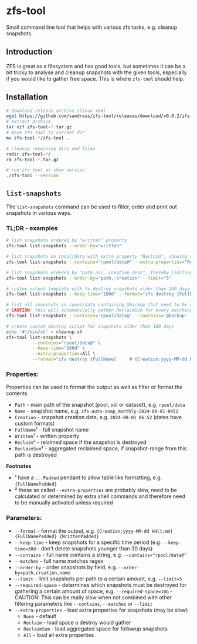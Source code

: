 # zfs-tool
Small command line tool that helps with various zfs tasks, e.g. cleanup snapshots.

## Introduction

ZFS is great as a filesystem and has good tools, but sometimes it can be a bit tricky to analyse and cleanup snapshots with the given tools, especially if you would like to gather free space. This is where `zfs-tool` should help.

## Installation

```bash
# download release archive (linux x64)
wget https://github.com/sandreas/zfs-tool/releases/download/v0.0.2/zfs-tool-0.0.2-linux-x64.tar.gz
# extract archive
tar xzf zfs-tool-*.tar.gz
# move zfs-tool to current dir
mv zfs-tool-*/zfs-tool .

# cleanup remaining dirs and files
rmdir zfs-tool-*/
rm zfs-tool-*.tar.gz

# run zfs tool an show version
./zfs-tool --version
```

## `list-snapshots`

The `list-snapshots` command can be used to filter, order and print out snapshots in various ways.

### TL;DR - examples

```bash
# list snapshots ordered by "written" property
zfs-tool list-snapshots --order-by="written"

# list snapshots on rpool/data with extra property "Reclaim", showing the space reclaimed after deletion
zfs-tool list-snapshots --contains="rpool/data@" --extra-properties="Reclaim"

# list snapshots ordered by "path asc, creation desc", thereby limiting to 5 newest snapshos per dataset
zfs-tool list-snapshots --order-by="path,-creation" --limit="5"

# custom output template with to destroy snapshots older than 180 days
zfs-tool list-snapshots --keep-time="180d" --format="zfs destroy {FullName}     # {Creation} {Written}"

# list all snapshots in rpool/data containing @backup that need to be deleted to gather 1 GB space
# CAUTION: this will automatically gather ReclaimSum for every matching snapshot and take long
zfs-tool list-snapshots --contains='rpool/data@' --contains='@backup' --required-space='1G'

# create custom destroy script for snapshots older than 180 days
echo '#!/bin/sh' > cleanup.sh
zfs-tool list-snapshots \
          --contains="rpool/data@" \
          --keep-time="180d" \
          --extra-properties=All \
          --format="zfs destroy {FullName}     # {Creation:yyyy-MM-dd HH\\:mm}  rcl: {ReclaimPadded} sum: {ReclaimSumPadded}" >> cleanup.sh

```
### Properties:

Properties can be used to format the output as well as filter or format the contents

- `Path` - main path of the snapshot (pool, vol or dataset), e.g. `rpool/data`
- `Name` - snapshot name, e.g. `zfs-auto-snap_monthly-2024-08-01-0452`
- `Creation` - snapshot creation date, e.g. `2024-08-01 06:52` (dates have custom formats)
- `FullName`¹ - full snapshot name
- `Written`¹ - written property
- `Reclaim`² - relaimed space if the snapshot is destroyed
- `ReclaimSum`² - aggregated reclaimed space, if snapshot-range from this path is destroyed

**Footnotes**
- ¹ have a `...Padded` pendant to allow table like formatting, e.g. `{FullNamePadded}`
- ² these so called `--extra-properties` are probably slow, need to be calculated or determined by extra shell commands and therefore need to be manually activated unless required

### Parameters:

- `--format` - format the output, e.g. `{Creation:yyyy-MM-dd HH\\:mm} {FullNamePadded} {WrittenPadded}`
- `--keep-time` - keep snapshots for a specific time period (e.g. `--keep-time=30d` - don't delete snapshots younger than 30 days)
- `--contains` - full name contains a string, e.g. `--contains="rpool/data@"`      
- `--matches` - full name matches regex
- `--order-by` - order snapshots by field, e.g. `--order-by=path,creation,name`
- `--limit` - limit snapshots per path to a certain amount, e.g. `--limit=5`
- `--required-space` - determines which snapshots must be destroyed for gathering a certain amount of space, e.g. `--required-space=10G` - CAUTION: This can be really slow when not combined with other filtering parameters like `--contains`, `--matches` or `--limit`
- `--extra-properties` - load extra properties for snapshots (may be slow)
  - `None` - default
  - `Reclaim` - load space a destroy would gather
  - `ReclaimSum` - load aggregated space for followup snapshots
  - `All` - load all extra properties